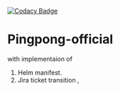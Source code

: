 [![Codacy Badge](https://app.codacy.com/project/badge/Grade/e11d77d3f9f241cca3c9665a23635605)](https://www.codacy.com/gh/wohligakash/pingpong-official/dashboard?utm_source=github.com&amp;utm_medium=referral&amp;utm_content=wohligakash/pingpong-official&amp;utm_campaign=Badge_Grade)

# Pingpong-official
with implementaion of 
1) Helm manifest.
2) Jira ticket transition
,